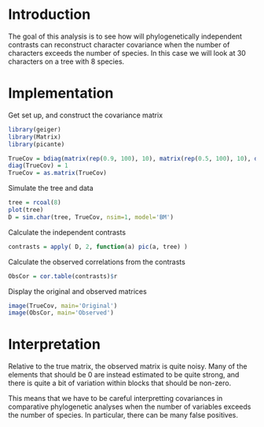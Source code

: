 # Introduction

The goal of this analysis is to see how will phylogenetically independent 
contrasts can reconstruct character covariance when the number of 
characters exceeds the number of species. In this case we will look at 30 
characters on a tree with 8 species.

# Implementation

Get set up, and construct the covariance matrix

```r
library(geiger)
library(Matrix)
library(picante)

TrueCov = bdiag(matrix(rep(0.9, 100), 10), matrix(rep(0.5, 100), 10), diag(10))
diag(TrueCov) = 1
TrueCov = as.matrix(TrueCov)
```

Simulate the tree and data
```r
tree = rcoal(8)
plot(tree)
D = sim.char(tree, TrueCov, nsim=1, model='BM')
```

Calculate the independent contrasts
```r
contrasts = apply( D, 2, function(a) pic(a, tree) )
```

Calculate the observed correlations from the contrasts
```r
ObsCor = cor.table(contrasts)$r
```
Display the original and observed matrices

```r
image(TrueCov, main='Original')
image(ObsCor, main='Observed')
```

# Interpretation

Relative to the true matrix, the observed matrix is quite noisy. Many of 
the elements that should be 0 are instead estimated to be quite strong, 
and there is quite a bit of variation within blocks that should be 
non-zero.

This means that we have to be careful interpretting covariances in 
comparative phylogenetic analyses when the number of variables exceeds 
the number of species. In particular, there can be many false positives.